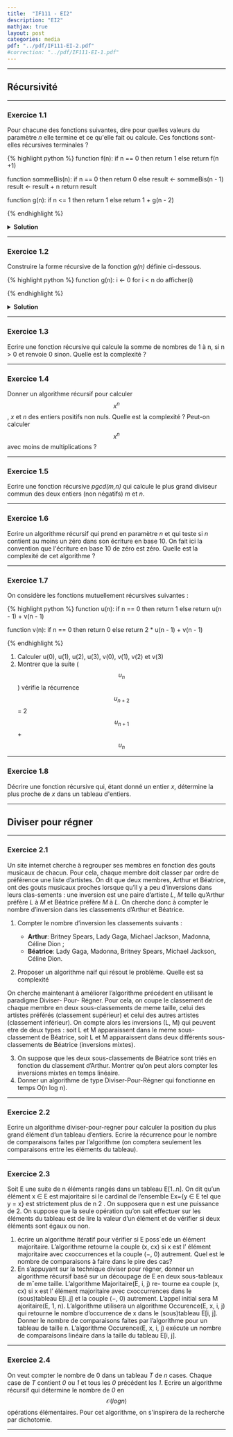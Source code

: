 ```yaml
---
title:  "IF111 - EI2"
description: "EI2"
mathjax: true
layout: post
categories: media
pdf: "../pdf/IF111-EI-2.pdf"
#correction: "../pdf/IF111-EI-1.pdf"
---
```




---

## Récursivité

---

### Exercice 1.1

Pour chacune des fonctions suivantes, dire pour quelles valeurs du paramètre *n* elle termine et ce qu'elle fait ou calcule. Ces fonctions sont-elles récursives terminales ?

{% highlight python %}
function f(n):
    if n == 0 then
        return 1
    else
        return f(n +1)

function sommeBis(n):
    if n == 0 then
        return 0
    else
        result <- sommeBis(n - 1)  
        result <- result + n
        return result

function g(n):
    if n <= 1 then
        return 1
    else
        return 1 + g(n - 2)

{% endhighlight %}


<details>
<summary><b>Solution</b></summary>
TODO
</details>

---

### Exercice 1.2

Construire la forme récursive de la fonction *g(n)* définie ci-dessous.

{% highlight python %}
function g(n):
    i <- 0
    for i < n do
        afficher(i)


{% endhighlight %}

<details>
<summary><b>Solution</b></summary>
TODO
</details>


---
 
### Exercice 1.3

Ecrire une fonction récursive qui calcule la somme de nombres de 1 à n, si n > 0 et renvoie 0 sinon.
Quelle est la complexité ?


---

### Exercice 1.4

Donner un algorithme récursif pour calculer $$x^n$$, *x* et *n* des entiers positifs non nuls. Quelle est la complexité ? Peut-on calculer $$x^n$$ avec moins de multiplications ?


---


### Exercice 1.5

Ecrire une fonction récursive *pgcd(m,n)* qui calcule le plus grand diviseur commun des deux entiers (non négatifs) *m* et *n*.


---

### Exercice 1.6

Ecrire un algorithme récursif qui prend en paramètre *n* et qui teste si *n* contient au moins un zéro dans son écriture en base 10. On fait ici la convention que l'écriture en base 10 de zéro est zéro. Quelle est la complexité de cet algorithme ?



---

### Exercice 1.7

On considère les fonctions mutuellement récursives suivantes :

{% highlight python %}
function u(n):
    if n == 0 then
        return 1
    else
        return u(n - 1) + v(n - 1)

function v(n):
    if n == 0 then
        return 0
    else
        return 2 * u(n - 1) + v(n - 1)


{% endhighlight %}

1. Calculer u(0), u(1), u(2), u(3), v(0), v(1), v(2) et v(3)
2. Montrer que la suite ($$u_n$$) vérifie la récurrence $$u_{n+2}$$ = 2$$u_{n+1}$$ + $$u_n$$



---


### Exercice 1.8

Décrire une fonction récursive qui, étant donné un entier *x*, détermine la plus proche de *x* dans un tableau d'entiers.





---


## Diviser pour régner
---
### Exercice 2.1

Un site internet cherche à regrouper ses membres en fonction des gouts musicaux de chacun. Pour cela, chaque membre doit classer par ordre de préférence une liste d’artistes.
On dit que deux membres, Arthur et Béatrice, ont des gouts musicaux proches lorsque qu’il y a peu d’inversions dans leurs clas-sements : une inversion est une paire d’artiste *L*, *M* telle qu’Arthur préfère *L* à *M* et Béatrice préfère *M* à *L*.
On cherche donc à compter le nombre d’inversion dans les classements d’Arthur et Béatrice.
1. Compter le nombre d’inversion les classements suivants :

    - **Arthur**: Britney Spears, Lady Gaga, Michael Jackson, Madonna, Céline Dion ;
    - **Béatrice**: Lady Gaga, Madonna, Britney Spears, Michael Jackson, Céline Dion.
  
2. Proposer un algorithme naif qui résout le problème. Quelle est sa complexité 
   
On cherche maintenant à améliorer l’algorithme précédent en utilisant le paradigme Diviser-
Pour- Régner. Pour cela, on coupe le classement de chaque membre en deux sous-classements
de meme taille, celui des artistes préférés (classement supérieur) et celui des autres artistes
(classement inférieur). On compte alors les inversions (L, M) qui peuvent etre de deux types :
soit L et M apparaissent dans le meme sous-classement de Béatrice, soit L et M apparaissent
dans deux différents sous-classements de Béatrice (inversions mixtes).

3. On suppose que les deux sous-classements de Béatrice sont triés en fonction du classement
d’Arthur. Montrer qu’on peut alors compter les inversions mixtes en temps linéaire.
4. Donner un algorithme de type Diviser-Pour-Régner qui fonctionne en temps O(n log n).




---

### Exercice 2.2

Ecrire un algorithme diviser-pour-regner pour calculer la position du plus grand élément d’un
tableau d’entiers.
Ecrire la récurrence pour le nombre de comparaisons faites par l’algorithme (on comptera seulement
les comparaisons entre les éléments du tableau).



---

### Exercice 2.3

Soit E une suite de n éléments rangés dans un tableau E[1..n]. On dit qu’un élément x ∈ E est
majoritaire si le cardinal de l’ensemble Ex={y ∈ E tel que y = x} est strictement plus de n
2 . On
supposera que n est une puissance de 2. On suppose que la seule opération qu’on sait effectuer sur
les éléments du tableau est de lire la valeur d’un élément et de vérifier si deux éléments sont égaux
ou non.
1. écrire un algorithme itératif pour vérifier si E poss`ede un élément majoritaire. L’algorithme
retourne la couple (x, cx) si x est l’ élément majoritaire avec cxoccurrences et la couple (−, 0)
autrement.
Quel est le nombre de comparaisons à faire dans le pire des cas?
2. En s’appuyant sur la technique diviser pour régner, donner un algorithme récursif basé sur un
découpage de E en deux sous-tableaux de mˆeme taille. L’algorithme Majoritaire(E, i, j) re- tourne ea couple (x, cx) si x est l’ élément majoritaire avec cxoccurrences dans le (sous)tableau
E[i..j] et la couple (−, 0) autrement. L’appel initial sera M ajoritaire(E, 1, n). L’algorithme
utilisera un algorithme Occurence(E, x, i, j) qui retourne le nombre d’occurrence de x dans
le (sous)tableau E[i, j].
Donner le nombre de comparaisons faites par l’algorithme pour un tableau de taille n.
L’algorithme Occurence(E, x, i, j) exécute un nombre de comparaisons linéaire dans la taille
du tableau E[i, j].




---

### Exercice 2.4

On veut compter le nombre de 0 dans un tableau *T* de *n* cases. Chaque case de *T* contient *0* ou *1* et tous les *0* précédent les *1*. Ecrire un algorithme récursif qui détermine le nombre de *0* en $$\mathcal{O}(log n)$$ opérations élémentaires. Pour cet algorithme, on s'inspirera de la recherche par dichotomie.




---
